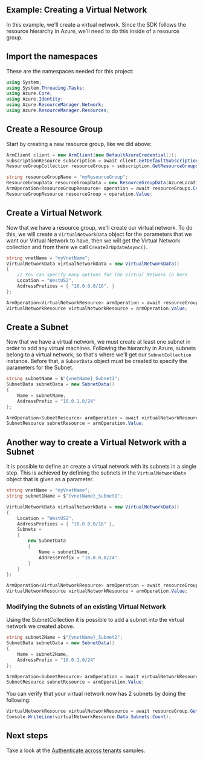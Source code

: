 Example: Creating a Virtual Network
--------------------------------------

In this example, we'll create a virtual network. Since the SDK follows the resource hierarchy in Azure, we'll need to do this inside of a resource group.

## Import the namespaces
These are the namespaces needed for this project:
```C# Snippet:Creating_A_Virtual_Network_Namespaces
using System;
using System.Threading.Tasks;
using Azure.Core;
using Azure.Identity;
using Azure.ResourceManager.Network;
using Azure.ResourceManager.Resources;
```

## Create a Resource Group
Start by creating a new resource group, like we did above:

```C# Snippet:Creating_A_Virtual_Network_CreateResourceGroup
ArmClient client = new ArmClient(new DefaultAzureCredential());
SubscriptionResource subscription = await client.GetDefaultSubscriptionAsync();
ResourceGroupCollection resourceGroups = subscription.GetResourceGroups();

string resourceGroupName = "myResourceGroup";
ResourceGroupData resourceGroupData = new ResourceGroupData(AzureLocation.WestUS2);
ArmOperation<ResourceGroupResource> operation = await resourceGroups.CreateOrUpdateAsync(WaitUntil.Completed, resourceGroupName, resourceGroupData);
ResourceGroupResource resourceGroup = operation.Value;
```
## Create a Virtual Network
Now that we have a resource group, we'll create our virtual network. To do this, we will create a `VirtualNetworkData` object for the parameters that we want our Virtual Network to have, then we will get the Virtual Network collection and from there we call `CreateOrUpdateAsync()`.

```C# Snippet:Creating_A_Virtual_Network_CreateVirtualNetwork
string vnetName = "myVnetName";
VirtualNetworkData virtualNetworkData = new VirtualNetworkData()
{
    // You can specify many options for the Virtual Network in here
    Location = "WestUS2",
    AddressPrefixes = { "10.0.0.0/16", }
};

ArmOperation<VirtualNetworkResource> armOperation = await resourceGroup.GetVirtualNetworks().CreateOrUpdateAsync(WaitUntil.Completed, vnetName, virtualNetworkData);
VirtualNetworkResource virtualNetworkResource = armOperation.Value;
```

## Create a Subnet 
Now that we have a virtual network, we must create at least one subnet in order to add any virtual machines.
Following the hierarchy in Azure, subnets belong to a virtual network, so that's where we'll get our `SubnetCollection` instance. Before that, a `SubnetData` object must be created to specify the parameters for the Subnet.

```C# Snippet:Creating_A_Virtual_Network_CreateSubnet
string subnetName = $"{vnetName}_Subnet1";
SubnetData subnetData = new SubnetData()
{
    Name = subnetName,
    AddressPrefix = "10.0.1.0/24"
};

ArmOperation<SubnetResource> armOperation = await virtualNetworkResource.GetSubnets().CreateOrUpdateAsync(WaitUntil.Completed, subnetName, subnetData);
SubnetResource subnetResource = armOperation.Value;
```

## Another way to create a Virtual Network with a Subnet
It is possible to define an create a virtual network with its subnets in a single step. This is achieved by defining the subnets in the `VirtualNetworkData` object that is given as a parameter.

```C# Snippet:Creating_A_Virtual_Network_CreateSubnetByAnotherWay
string vnetName = "myVnetName";
string subnet1Name = $"{vnetName}_Subnet1";

VirtualNetworkData virtualNetworkData = new VirtualNetworkData()
{
    Location = "WestUS2",
    AddressPrefixes = { "10.0.0.0/16" },
    Subnets =
    {
        new SubnetData
        {
            Name = subnet1Name,
            AddressPrefix = "10.0.0.0/24"
        }
    }
};

ArmOperation<VirtualNetworkResource> armOperation = await resourceGroup.GetVirtualNetworks().CreateOrUpdateAsync(WaitUntil.Completed, vnetName, virtualNetworkData);
VirtualNetworkResource virtualNetworkResource = armOperation.Value;
```
### Modifying the Subnets of an existing Virtual Network
Using the SubnetCollection it is possible to add a subnet into the virtual network we created above.
```C# Snippet:Creating_A_Virtual_Network_ModifyingSubnetsInVirtualNetwork
string subnet2Name = $"{vnetName}_Subnet2";
SubnetData subnetData = new SubnetData()
{
    Name = subnet2Name,
    AddressPrefix = "10.0.1.0/24"
};

ArmOperation<SubnetResource> armOperation = await virtualNetworkResource.GetSubnets().CreateOrUpdateAsync(WaitUntil.Completed, subnet2Name, subnetData);
SubnetResource subnetResource = armOperation.Value;
```

You can verify that your virtual network now has 2 subnets by doing the following: 
```C# Snippet:Creating_A_Virtual_Network_GetAllSubnetsCount
VirtualNetworkResource virtualNetworkResource = await resourceGroup.GetVirtualNetworks().GetAsync(vnetName);
Console.WriteLine(virtualNetworkResource.Data.Subnets.Count);
```

## Next steps
Take a look at the [Authenticate across tenants](https://github.com/Azure/azure-sdk-for-net/blob/main/sdk/resourcemanager/Azure.ResourceManager/docs/Sample4_MultiTenant.md) samples.
